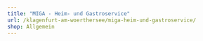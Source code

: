 ```yaml
---
title: "MIGA - Heim- und Gastroservice"
url: /klagenfurt-am-woerthersee/miga-heim-und-gastroservice/
shop: Allgemein
---
```

